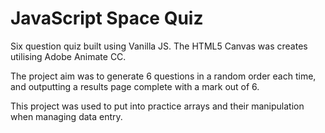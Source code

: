 # JavaScript Space Quiz

Six question quiz built using Vanilla JS. The HTML5 Canvas was creates utilising Adobe Animate CC.

The project aim was to generate 6 questions in a random order each time, and outputting a results page complete with a mark out of 6.

This project was used to put into practice arrays and their manipulation when managing data entry. 
